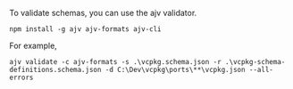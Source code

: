 To validate schemas, you can use the ajv validator.

```
npm install -g ajv ajv-formats ajv-cli
```

For example,

```
ajv validate -c ajv-formats -s .\vcpkg.schema.json -r .\vcpkg-schema-definitions.schema.json -d C:\Dev\vcpkg\ports\**\vcpkg.json --all-errors
```
